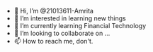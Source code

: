- 👋 Hi, I’m @21013611-Amrita
- 👀 I’m interested in learning new things
- 🌱 I’m currently learning Financial Technology
- 💞️ I’m looking to collaborate on ...
- 📫 How to reach me, don't.

<!---
21013611-Amrita/21013611-Amrita is a ✨ special ✨ repository because its `README.md` (this file) appears on your GitHub profile.
You can click the Preview link to take a look at your changes.
--->
